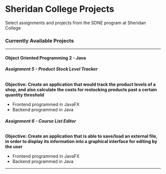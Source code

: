 # Sheridan College Projects


Select assignments and projects from the SDNE program at Sheridan College

### Currently Available Projects
---

#### Object Oriented Programming 2 - Java
###### **Assignment 5 - Product Stock Level Tracker**
**Objective: Create an application that would track the product levels of a shop, and also calculate the costs for restocking products past a certain quantity threshold**

- Frontend programmed in JavaFX
- Backend programmed in Java

###### **Assignment 6 - Course List Editor**
**Objective: Create  an application that is able to save/load an external file, in order to display its information into a graphical interface for editing by the user**

- Frontend programmed in JavaFX
- Backend programmed in Java

---
